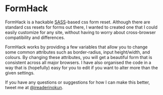 # FormHack

FormHack is a hackable [SASS](http://sass-lang.com)-based css form reset. Although there are standard css resets for forms out there, I wanted to created one that I could easily customize for any site, without having to worry about cross-browser compatibility and differences. 

FormHack works by providing a few variables that allow you to change some common attributes such as border-radius, input height/width, and colours. By changing these attributes, you will get a beautiful form that is consistent across all major browsers. I have also organised the code in a way that is (hopefully) easy for you to edit if you want to alter more than the given settings.

If you have any questions or suggestions for how I can make this better, tweet me at [@ireaderinokun](https://twitter.com/ireaderinokun).